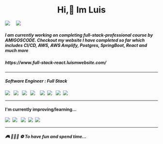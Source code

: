 
<h1 align='center'> Hi,👋 Im Luis </h1>

<p align='center'>
  
  <a href="https://www.linkedin.com/in/luis-moraless"><img src="https://img.shields.io/badge/linkedin-%230077B5.svg?&style=for-the-badge&logo=linkedin&logoColor=white" /></a>&nbsp;&nbsp;&nbsp;&nbsp;
  <a href="mailto:luismsantos707@gmail.com?subject=Hi%20Luis"><img src="https://img.shields.io/badge/gmail-%23D14836.svg?&style=for-the-badge&logo=gmail&logoColor=white" /></a>&nbsp;&nbsp;&nbsp;&nbsp;

</p>

<h5> I am currently working on completing full-stack-professional course by AMIGOSCODE. Checkout my website I have completed so far which includes CI/CD, AWS, AWS Amplify, Postgres, SpringBoot, React and much more</h5>
<h5>https://www.full-stack-react.luismwebsite.com/</h5>

<hr>

<h5>Software Engineer : Full Stack</h5>
<p >
  <img src="https://img.shields.io/badge/SpringBoot-6DB33F?style=for-the-badge&logo=html5&logoColor=white"/> &nbsp;
  <img src="https://img.shields.io/badge/Java-ED8B00?style=for-the-badge&logo=openjdk&logoColor=white"/>  &nbsp;
  <img src="https://img.shields.io/badge/MySQL-00000F?style=for-the-badge&logo=mysql&logoColor=white"/> &nbsp;
  <img src="https://img.shields.io/badge/AngularJS-E23237?style=for-the-badge&logo=angularjs&logoColor=white"/> &nbsp;&nbsp;
  <img src="https://img.shields.io/badge/html5%20-%23e34f26.svg?&style=for-the-badge&logo=html5&logoColor=white" />&nbsp;
  <img src="https://img.shields.io/badge/CSS3-1572B6?&style=for-the-badge&logo=css3&logoColor=white" />&nbsp;&nbsp;
  <img src="https://img.shields.io/badge/JavaScript-F7DF1E?style=for-the-badge&logo=javascript&logoColor=black" />&nbsp;
  <img src="https://img.shields.io/badge/Docker-2496ED?style=for-the-badge&logo=docker&logoColor=white" />&nbsp;
</p>


<hr>

<h4>I'm currently improving/learning...</h4>
<p >
    
  <img src="https://img.shields.io/badge/Amazon_AWS-232F3E?style=for-the-badge&logo=amazon-aws&logoColor=white" />&nbsp;
  <img src="https://img.shields.io/badge/PostgreSQL-316192?style=for-the-badge&logo=postgresql&logoColor=white"/> &nbsp; 
  <img src="https://img.shields.io/badge/React-20232A?style=for-the-badge&logo=react&logoColor=61DAFB" />&nbsp;
  <img src="https://img.shields.io/badge/TypeScript-007ACC?style=for-the-badge&logo=typescript&logoColor=white" />&nbsp;
  <img src="https://img.shields.io/badge/Bootstrap-563D7C?style=for-the-badge&logo=bootstrap&logoColor=white">&nbsp;
</p>
<hr>
<p >
  <h5>🎮 🏋🏽‍♂️ ⚽ To have fun and spend time...</h5>

</p>
